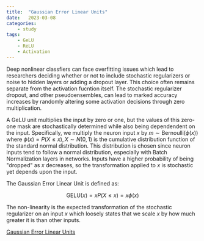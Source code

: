 ```yaml
---
title:  "Gaussian Error Linear Units"
date:   2023-03-08
categories:
    - study
tags: 
    - GeLU
    - ReLU
    - Activation
---
```

Deep nonlinear classfiers can face overfitting issues which lead to researchers deciding whether or not to include stochastic regularizers or noise to hidden layers or adding a dropout layer. This choice often remains separate from the activation fucntion itself. The stochastic regularizer dropout, and other pseudoensembles, can lead to marked accuracy increases by randomly altering some activation decisions through zero multiplication. 

A GeLU unit multiplies the input by zero or one, but the values of this zero-one mask are stochastically determined while also being dependendent on the input. Specifically, we multiply the neuron input $x$ by $m \sim \text{Bernoulli}(\phi(x))$ where $\phi(x) = P(X \leq x), X \sim N(0,1)$ is the cumulative distribution function of the standard normal distribution. This distribution is chosen since neuron inputs tend to follow a normal distribution, especially with Batch Normalization layers in networks. Inputs have a higher probability of being "dropped" as $x$ decreases, so the transformation applied to $x$ is stochastic yet depends upon the input. 

The Gaussian Error Linear Unit is defined as:

$$ \text{GELU}(x) = xP(X \leq x) = x\phi(x) $$

The non-linearity is the expected transformation of the stochastic regularizer on an input $x$ which loosely states that we scale $x$ by how much greater it is than other inputs. 

[Gaussian Error Linear Units](https://arxiv.org/pdf/1606.08415.pdf)